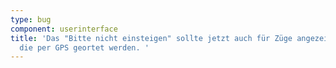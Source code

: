 ```yaml
---
type: bug
component: userinterface
title: 'Das "Bitte nicht einsteigen" sollte jetzt auch für Züge angezeigt werden
  die per GPS geortet werden. '
---
```

